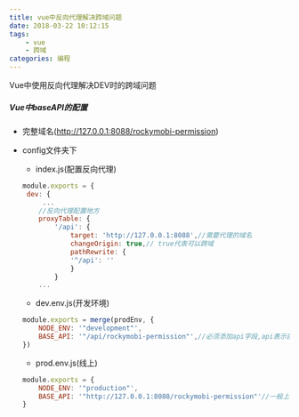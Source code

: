 ```yaml
---
title: vue中反向代理解决跨域问题
date: 2018-03-22 10:12:15
tags:
    - vue
    - 跨域
categories: 编程
---
```

Vue中使用反向代理解决DEV时的跨域问题

<!-- more -->

##### Vue中baseAPI的配置

- 完整域名(http://127.0.0.1:8088/rockymobi-permission)

- config文件夹下
    - index.js(配置反向代理)
    ```javascript
    module.exports = {
     dev: {
         ...
        //反向代理配置地方
        proxyTable: {
            '/api': {
                target: 'http://127.0.0.1:8088',//需要代理的域名
                changeOrigin: true,// true代表可以跨域
                pathRewrite: {
                '^/api': ''
                }
            }
        ...
    ```
    - dev.env.js(开发环境)
    ```javascript
    module.exports = merge(prodEnv, {
        NODE_ENV: '"development"',
        BASE_API: '"/api/rockymobi-permission"',//必须添加api字段,api表示的代理的之后的域名(也不一定是api，只要保持和代理那边的一样就可以了)
    })
    ```
    - prod.env.js(线上)
    ```javascript
    module.exports = {
        NODE_ENV: '"production"',
        BASE_API: '"http://127.0.0.1:8088/rockymobi-permission"'//一般上线后都在页面都在Java的目录下，不存在跨域
    }
    ```